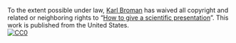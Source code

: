 To the extent possible under law,
[Karl Broman](https://github.com/kbroman)
has waived all copyright and related or neighboring rights to
&ldquo;[How to give a scientific presentation](https://github.com/kbroman/Talk_GivingTalks)&rdquo;.
This work is published from the United States.
<br/>
[![CC0](http://i.creativecommons.org/p/zero/1.0/88x31.png)](http://creativecommons.org/publicdomain/zero/1.0/)
